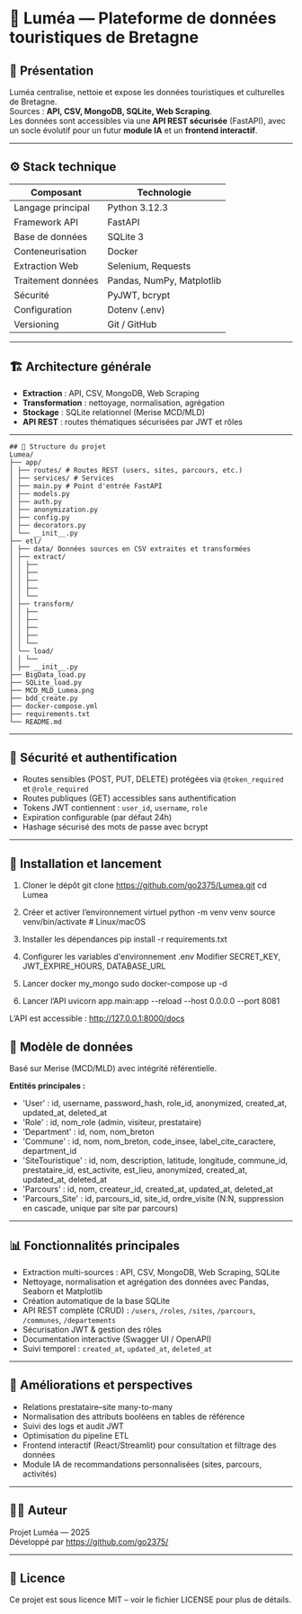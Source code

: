 # 🌿 Luméa — Plateforme de données touristiques de Bretagne

## 🧭 Présentation
Luméa centralise, nettoie et expose les données touristiques et culturelles de Bretagne.  
Sources : **API, CSV, MongoDB, SQLite, Web Scraping**.  
Les données sont accessibles via une **API REST sécurisée** (FastAPI), avec un socle évolutif pour un futur **module IA** et un **frontend interactif**.

---

## ⚙️ Stack technique
| Composant              | Technologie                    |
|------------------------|--------------------------------|
| Langage principal      | Python 3.12.3                  |
| Framework API          | FastAPI                        |
| Base de données        | SQLite 3                       |
| Conteneurisation       | Docker                         |
| Extraction Web         | Selenium, Requests             |
| Traitement données     | Pandas, NumPy, Matplotlib      |
| Sécurité               | PyJWT, bcrypt                  |
| Configuration          | Dotenv (.env)                  |
| Versioning             | Git / GitHub                   |

---

## 🏗️ Architecture générale
- **Extraction** : API, CSV, MongoDB, Web Scraping  
- **Transformation** : nettoyage, normalisation, agrégation  
- **Stockage** : SQLite relationnel (Merise MCD/MLD)  
- **API REST** : routes thématiques sécurisées par JWT et rôles  

---

```
## 🧩 Structure du projet
Lumea/
├── app/
│ ├── routes/ # Routes REST (users, sites, parcours, etc.)
│ ├── services/ # Services
│ ├── main.py # Point d'entrée FastAPI
│ ├── models.py
│ ├── auth.py
│ ├── anonymization.py
│ ├── config.py
│ ├── decorators.py
│ └── __init__.py
├── etl/
│ ├── data/ Données sources en CSV extraites et transformées
│ ├── extract/
│ │ ├── 
│ │ ├── 
│ │ ├── 
│ │ ├── 
│ │ └── 
│ ├── transform/
│ │ ├── 
│ │ ├── 
│ │ ├── 
│ │ ├── 
│ │ └── 
│ └── load/
│ │ └── 
│ ├── __init__.py
├── BigData_load.py
├── SQLite_load.py
├── MCD_MLD_Lumea.png
├── bdd_create.py
├── docker-compose.yml
├── requirements.txt
└── README.md
```


---

## 🔐 Sécurité et authentification
- Routes sensibles (POST, PUT, DELETE) protégées via `@token_required` et `@role_required`  
- Routes publiques (GET) accessibles sans authentification  
- Tokens JWT contiennent : `user_id`, `username`, `role`  
- Expiration configurable (par défaut 24h)  
- Hashage sécurisé des mots de passe avec bcrypt  

---

## 🚀 Installation et lancement

1. Cloner le dépôt
git clone https://github.com/go2375/Lumea.git
cd Lumea

2. Créer et activer l’environnement virtuel
python -m venv venv
source venv/bin/activate  # Linux/macOS

3. Installer les dépendances
pip install -r requirements.txt

4. Configurer les variables d'environnement
.env
Modifier SECRET_KEY, JWT_EXPIRE_HOURS, DATABASE_URL

5. Lancer docker my_mongo
sudo docker-compose up -d

6. Lancer l’API
uvicorn app.main:app --reload --host 0.0.0.0 --port 8081

L’API est accessible : http://127.0.0.1:8000/docs

## 🧠 Modèle de données
Basé sur Merise (MCD/MLD) avec intégrité référentielle.

**Entités principales :**
 - 'User' : id, username, password_hash, role_id, anonymized, created_at, updated_at, deleted_at
- 'Role' : id, nom_role (admin, visiteur, prestataire)
- 'Department' : id, nom, nom_breton
- 'Commune' : id, nom, nom_breton, code_insee, label_cite_caractere, department_id
- 'SiteTouristique' : id, nom, description, latitude, longitude, commune_id, prestataire_id, est_activite, est_lieu, anonymized, created_at, updated_at, deleted_at
- 'Parcours' : id, nom, createur_id, created_at, updated_at, deleted_at
- 'Parcours_Site' : id, parcours_id, site_id, ordre_visite (N:N, suppression en cascade, unique par site par parcours)

---

## 📊 Fonctionnalités principales
- Extraction multi-sources : API, CSV, MongoDB, Web Scraping, SQLite  
- Nettoyage, normalisation et agrégation des données avec Pandas, Seaborn et Matplotlib  
- Création automatique de la base SQLite  
- API REST complète (CRUD) : `/users`, `/roles`, `/sites`, `/parcours`, `/communes`, `/departements`
- Sécurisation JWT & gestion des rôles  
- Documentation interactive (Swagger UI / OpenAPI)  
- Suivi temporel : `created_at`, `updated_at`, `deleted_at`  

---

## 🔮 Améliorations et perspectives
- Relations prestataire–site many-to-many  
- Normalisation des attributs booléens en tables de référence  
- Suivi des logs et audit JWT  
- Optimisation du pipeline ETL  
- Frontend interactif (React/Streamlit) pour consultation et filtrage des données  
- Module IA de recommandations personnalisées (sites, parcours, activités)  

---

## 👨‍💻 Auteur
Projet Luméa — 2025  
Développé par https://github.com/go2375/

---

## 📜 Licence
Ce projet est sous licence MIT – voir le fichier LICENSE pour plus de détails.

